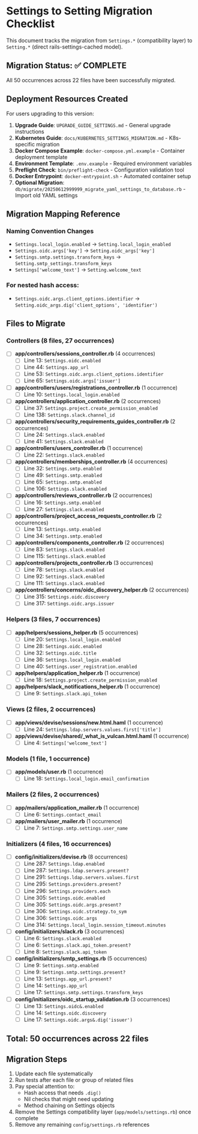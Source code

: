 # Settings to Setting Migration Checklist

This document tracks the migration from `Settings.*` (compatibility layer) to `Setting.*` (direct rails-settings-cached model).

## Migration Status: ✅ COMPLETE

All 50 occurrences across 22 files have been successfully migrated.

## Deployment Resources Created

For users upgrading to this version:

1. **Upgrade Guide**: `UPGRADE_GUIDE_SETTINGS.md` - General upgrade instructions
2. **Kubernetes Guide**: `docs/KUBERNETES_SETTINGS_MIGRATION.md` - K8s-specific migration
3. **Docker Compose Example**: `docker-compose.yml.example` - Container deployment template
4. **Environment Template**: `.env.example` - Required environment variables
5. **Preflight Check**: `bin/preflight-check` - Configuration validation tool
6. **Docker Entrypoint**: `docker-entrypoint.sh` - Automated container setup
7. **Optional Migration**: `db/migrate/20250612999999_migrate_yaml_settings_to_database.rb` - Import old YAML settings

## Migration Mapping Reference

### Naming Convention Changes
- `Settings.local_login.enabled` → `Setting.local_login_enabled`
- `Settings.oidc.args['key']` → `Setting.oidc_args['key']`
- `Settings.smtp.settings.transform_keys` → `Setting.smtp_settings.transform_keys`
- `Settings['welcome_text']` → `Setting.welcome_text`

### For nested hash access:
- `Settings.oidc.args.client_options.identifier` → `Setting.oidc_args.dig('client_options', 'identifier')`

## Files to Migrate

### Controllers (8 files, 27 occurrences)

- [ ] **app/controllers/sessions_controller.rb** (4 occurrences)
  - [ ] Line 13: `Settings.oidc.enabled`
  - [ ] Line 44: `Settings.app_url`
  - [ ] Line 53: `Settings.oidc.args.client_options.identifier`
  - [ ] Line 65: `Settings.oidc.args['issuer']`

- [ ] **app/controllers/users/registrations_controller.rb** (1 occurrence)
  - [ ] Line 10: `Settings.local_login.enabled`

- [ ] **app/controllers/application_controller.rb** (2 occurrences)
  - [ ] Line 37: `Settings.project.create_permission_enabled`
  - [ ] Line 138: `Settings.slack.channel_id`

- [ ] **app/controllers/security_requirements_guides_controller.rb** (2 occurrences)
  - [ ] Line 24: `Settings.slack.enabled`
  - [ ] Line 41: `Settings.slack.enabled`

- [ ] **app/controllers/users_controller.rb** (1 occurrence)
  - [ ] Line 22: `Settings.slack.enabled`

- [ ] **app/controllers/memberships_controller.rb** (4 occurrences)
  - [ ] Line 32: `Settings.smtp.enabled`
  - [ ] Line 49: `Settings.smtp.enabled`
  - [ ] Line 65: `Settings.smtp.enabled`
  - [ ] Line 106: `Settings.slack.enabled`

- [ ] **app/controllers/reviews_controller.rb** (2 occurrences)
  - [ ] Line 16: `Settings.smtp.enabled`
  - [ ] Line 27: `Settings.slack.enabled`

- [ ] **app/controllers/project_access_requests_controller.rb** (2 occurrences)
  - [ ] Line 13: `Settings.smtp.enabled`
  - [ ] Line 34: `Settings.smtp.enabled`

- [ ] **app/controllers/components_controller.rb** (2 occurrences)
  - [ ] Line 83: `Settings.slack.enabled`
  - [ ] Line 115: `Settings.slack.enabled`

- [ ] **app/controllers/projects_controller.rb** (3 occurrences)
  - [ ] Line 78: `Settings.slack.enabled`
  - [ ] Line 92: `Settings.slack.enabled`
  - [ ] Line 111: `Settings.slack.enabled`

- [ ] **app/controllers/concerns/oidc_discovery_helper.rb** (2 occurrences)
  - [ ] Line 315: `Settings.oidc.discovery`
  - [ ] Line 317: `Settings.oidc.args.issuer`

### Helpers (3 files, 7 occurrences)

- [ ] **app/helpers/sessions_helper.rb** (5 occurrences)
  - [ ] Line 20: `Settings.local_login.enabled`
  - [ ] Line 28: `Settings.oidc.enabled`
  - [ ] Line 32: `Settings.oidc.title`
  - [ ] Line 36: `Settings.local_login.enabled`
  - [ ] Line 40: `Settings.user_registration.enabled`

- [ ] **app/helpers/application_helper.rb** (1 occurrence)
  - [ ] Line 18: `Settings.project.create_permission_enabled`

- [ ] **app/helpers/slack_notifications_helper.rb** (1 occurrence)
  - [ ] Line 9: `Settings.slack.api_token`

### Views (2 files, 2 occurrences)

- [ ] **app/views/devise/sessions/new.html.haml** (1 occurrence)
  - [ ] Line 24: `Settings.ldap.servers.values.first['title']`

- [ ] **app/views/devise/shared/_what_is_vulcan.html.haml** (1 occurrence)
  - [ ] Line 4: `Settings['welcome_text']`

### Models (1 file, 1 occurrence)

- [ ] **app/models/user.rb** (1 occurrence)
  - [ ] Line 18: `Settings.local_login.email_confirmation`

### Mailers (2 files, 2 occurrences)

- [ ] **app/mailers/application_mailer.rb** (1 occurrence)
  - [ ] Line 6: `Settings.contact_email`

- [ ] **app/mailers/user_mailer.rb** (1 occurrence)
  - [ ] Line 7: `Settings.smtp.settings.user_name`

### Initializers (4 files, 16 occurrences)

- [ ] **config/initializers/devise.rb** (8 occurrences)
  - [ ] Line 287: `Settings.ldap.enabled`
  - [ ] Line 287: `Settings.ldap.servers.present?`
  - [ ] Line 291: `Settings.ldap.servers.values.first`
  - [ ] Line 295: `Settings.providers.present?`
  - [ ] Line 296: `Settings.providers.each`
  - [ ] Line 305: `Settings.oidc.enabled`
  - [ ] Line 305: `Settings.oidc.args.present?`
  - [ ] Line 306: `Settings.oidc.strategy.to_sym`
  - [ ] Line 306: `Settings.oidc.args`
  - [ ] Line 314: `Settings.local_login.session_timeout.minutes`

- [ ] **config/initializers/slack.rb** (3 occurrences)
  - [ ] Line 6: `Settings.slack.enabled`
  - [ ] Line 6: `Settings.slack.api_token.present?`
  - [ ] Line 8: `Settings.slack.api_token`

- [ ] **config/initializers/smtp_settings.rb** (5 occurrences)
  - [ ] Line 9: `Settings.smtp.enabled`
  - [ ] Line 9: `Settings.smtp.settings.present?`
  - [ ] Line 13: `Settings.app_url.present?`
  - [ ] Line 14: `Settings.app_url`
  - [ ] Line 17: `Settings.smtp.settings.transform_keys`

- [ ] **config/initializers/oidc_startup_validation.rb** (3 occurrences)
  - [ ] Line 13: `Settings.oidc&.enabled`
  - [ ] Line 14: `Settings.oidc.discovery`
  - [ ] Line 17: `Settings.oidc.args&.dig('issuer')`

## Total: 50 occurrences across 22 files

## Migration Steps

1. Update each file systematically
2. Run tests after each file or group of related files
3. Pay special attention to:
   - Hash access that needs `.dig()`
   - Nil checks that might need updating
   - Method chaining on Settings objects
4. Remove the Settings compatibility layer (`app/models/settings.rb`) once complete
5. Remove any remaining `config/settings.rb` references